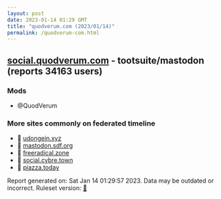 ```yaml
---
layout: post
date: 2023-01-14 01:29 GMT
title: "quodverum.com (2023/01/14)"
permalink: /quodverum-com.html
---
```


## [social.quodverum.com](https://social.quodverum.com) - tootsuite/mastodon (reports 34163 users)

### Mods
 * @QuodVerum

### More sites commonly on federated timeline

* 🐘 [udongein.xyz](/udongein-xyz.html)
* 🐘 [mastodon.sdf.org](/mastodon-sdf-org.html)
* 🐘 [freeradical.zone](/freeradical-zone.html)
* 🐘 [social.cybre.town](/social-cybre-town.html)
* 🐘 [piazza.today](/piazza-today.html)

Report generated on: Sat Jan 14 01:29:57 2023. Data may be outdated or incorrect.
Ruleset version: [🧁](/version-cupcake)
